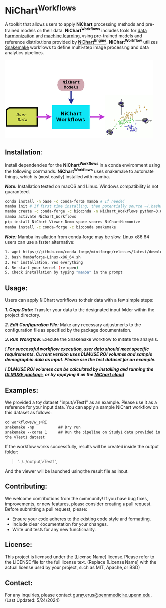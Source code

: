 # **NiChart<sup>Workflows</sup>** 

A toolkit that allows users to apply **NiChart** processing methods and pre-trained models on their data.  **NiChart<sup>Workflows</sup>** includes tools for [data harmonization](https://neuroimagingchart.com/components/#Harmonization) and [machine learning](https://neuroimagingchart.com/components/#Machine%20Learning), using pre-trained models and reference distributions provided by [**NiChart<sup>Engine</sup>**](https://github.com/gurayerus/NiChart_Engine). **NiChart<sup>Workflow</sup>** utilizes [Snakemake](https://snakemake.github.io) workflows to define multi-step image processing and data analytics pipelines.

![Workflow Diagram](docs/NiChart_Flowchart_Level1B_v2.png)

## Installation:

Install dependencies for the **NiChart<sup>Workflows</sup>** in a conda environment using the following commands. **NiChart<sup>Workflows</sup>** uses snakemake to automate things, which is (most easily) installed with mamba.

***Note:*** Installation tested on macOS and Linux. Windows compatibility is not guaranteed.

```bash
conda install -n base -c conda-forge mamba # If needed
mamba init # If first time installing, then potentially source ~/.bashrc
mamba create -c conda-forge -c bioconda -n NiChart_Workflows python=3.8 
mamba activate NiChart_Workflows
pip install NiChart-Viewer-Demo spare-scores NiChartHarmonize
mamba install -c conda-forge -c bioconda snakemake
```
***Note:*** Mamba installation from conda-forge may be slow. Linux x86 64 users can use a faster alternative:

```bash
1. wget https://github.com/conda-forge/miniforge/releases/latest/download/Mambaforge-Linux-x86_64.sh
2. bash Mambaforge-Linux-x86_64.sh
3. For installation, Yes everything
4. Re-start your kernel (re-open)
5. Check installation by typing "mamba" in the prompt
```

## Usage:

Users can apply NiChart workflows to their data with a few simple steps:

***1. Copy Data:*** Transfer your data to the designated input folder within the project directory.

***2. Edit Configuration File:*** Make any necessary adjustments to the configuration file as specified by the package documentation.

***3. Run Workflow:*** Execute the Snakemake workflow to initiate the analysis.

***! For successful workflow execution, user data should meet specific requirements. Current version uses DLMUSE ROI volumes and sample demographic data as input. Please see the test dataset for an example.***

***! DLMUSE ROI volumes can be calculated by installing and running the [DLMUSE package](https://github.com/cbiCA/NiChart_DLMUSE), or by applying it on the [NiChart cloud](https://neuroimagingchart.com/portal)***

## Examples:

We provided a toy dataset "input/vTest1" as an example. Please use it as a reference for your input data. You can apply a sample NiChart workflow on this dataset as follows:

```console
cd workflows/w_sMRI
snakemake -np           ## Dry run
snakemake --cores 1     ## Run the pipeline on Study1 data provided in the vTest1 dataset
```
If the workflow works successfully, results will be created inside the output folder:

> "../../output/vTest1",

And the viewer will be launched using the result file as input.

## Contributing:

We welcome contributions from the community! If you have bug fixes, improvements, or new features, please consider creating a pull request. Before submitting a pull request, please:

- Ensure your code adheres to the existing code style and formatting.
- Include clear documentation for your changes.
- Write unit tests for any new functionality.

## License:

This project is licensed under the [License Name] license. Please refer to the LICENSE file for the full license text. (Replace [License Name] with the actual license used by your project, such as MIT, Apache, or BSD)


## Contact:

For any inquiries, please contact guray.erus@pennmedicine.upenn.edu. (Last Updated: 5/24/2024)

